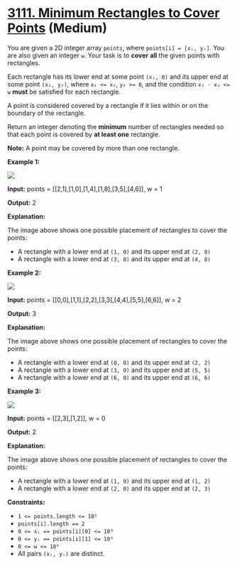 # [3111. Minimum Rectangles to Cover Points][link] (Medium)

[link]: https://leetcode.cn/problems/minimum-rectangles-to-cover-points/

You are given a 2D integer array `points`, where `points[i] = [xᵢ, yᵢ]`. You are also given an
integer `w`. Your task is to **cover** **all** the given points with rectangles.

Each rectangle has its lower end at some point `(x₁, 0)` and its upper end at some point `(x₂, y₂)`,
where `x₁ <= x₂`, `y₂ >= 0`, and the condition `x₂ - x₁ <= w` **must** be satisfied for each
rectangle.

A point is considered covered by a rectangle if it lies within or on the boundary of the rectangle.

Return an integer denoting the **minimum** number of rectangles needed so that each point is covered
by **at least one** rectangle.

**Note:** A point may be covered by more than one rectangle.

**Example 1:**

![](https://assets.leetcode.com/uploads/2024/03/04/screenshot-from-2024-03-04-20-33-05.png)

**Input:** points = \[\[2,1\],\[1,0\],\[1,4\],\[1,8\],\[3,5\],\[4,6\]\], w = 1

**Output:** 2

**Explanation:**

The image above shows one possible placement of rectangles to cover the points:

- A rectangle with a lower end at `(1, 0)` and its upper end at `(2, 8)`
- A rectangle with a lower end at `(3, 0)` and its upper end at `(4, 8)`

**Example 2:**

![](https://assets.leetcode.com/uploads/2024/03/04/screenshot-from-2024-03-04-18-59-12.png)

**Input:** points = \[\[0,0\],\[1,1\],\[2,2\],\[3,3\],\[4,4\],\[5,5\],\[6,6\]\], w = 2

**Output:** 3

**Explanation:**

The image above shows one possible placement of rectangles to cover the points:

- A rectangle with a lower end at `(0, 0)` and its upper end at `(2, 2)`
- A rectangle with a lower end at `(3, 0)` and its upper end at `(5, 5)`
- A rectangle with a lower end at `(6, 0)` and its upper end at `(6, 6)`

**Example 3:**

![](https://assets.leetcode.com/uploads/2024/03/04/screenshot-from-2024-03-04-20-24-03.png)

**Input:** points = \[\[2,3\],\[1,2\]\], w = 0

**Output:** 2

**Explanation:**

The image above shows one possible placement of rectangles to cover the points:

- A rectangle with a lower end at `(1, 0)` and its upper end at `(1, 2)`
- A rectangle with a lower end at `(2, 0)` and its upper end at `(2, 3)`

**Constraints:**

- `1 <= points.length <= 10⁵`
- `points[i].length == 2`
- `0 <= xᵢ == points[i][0] <= 10⁹`
- `0 <= yᵢ == points[i][1] <= 10⁹`
- `0 <= w <= 10⁹`
- All pairs `(xᵢ, yᵢ)` are distinct.
